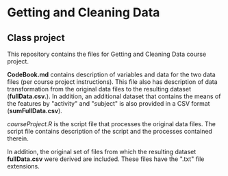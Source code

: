 <h1>Getting and Cleaning Data</h1><h2>Class project</h2><p> This repository contains the files for Getting and Cleaning Data course project.<strong>CodeBook.md</strong> contains description of variables and data for the two data files(per course project instructions). This file also has description of data transformation from the original data files to the resulting dataset(<strong>fullData.csv.</strong>). In addition, an additional datasetthat contains the means of the features by "activity" and "subject" is alsoprovided in a CSV format (<strong>sumFullData.csv</strong>).<em>courseProject.R</em> is the script file that processes the original datafiles. The script file contains description of the script and theprocesses contained therein. In addition, the original set of files from which the resulting dataset<strong>fullData.csv</strong> were derived are included. These files havethe ".txt" file extensions.